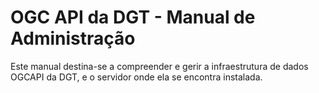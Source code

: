# OGC API da DGT - Manual de Administração   

Este manual destina-se a compreender e gerir a infraestrutura de dados OGCAPI da DGT, e o servidor onde ela se encontra instalada.

